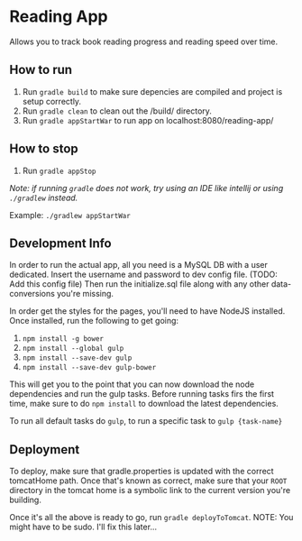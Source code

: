 # Reading App
Allows you to track book reading progress and reading speed over time.

## How to run
1. Run `gradle build` to make sure depencies are compiled and project is setup correctly.
2. Run `gradle clean` to clean out the /build/ directory.
3. Run `gradle appStartWar` to run app on localhost:8080/reading-app/

## How to stop
1. Run `gradle appStop`

_Note: if running `gradle` does not work, try using an IDE like intellij or using `./gradlew` instead._

Example: `./gradlew appStartWar`

## Development Info
In order to run the actual app, all you need is a MySQL DB with a user dedicated. Insert the username and password to dev config file. (TODO: Add this config file) Then run the initialize.sql file along with any other data-conversions you're missing.

In order get the styles for the pages, you'll need to have NodeJS installed. Once installed, run the following to get going:
1. `npm install -g bower`
2. `npm install --global gulp`
3. `npm install --save-dev gulp`
4. `npm install --save-dev gulp-bower`

This will get you to the point that you can now download the node dependencies and run the gulp tasks. Before running tasks firs the first time, make sure to do `npm install` to download the latest dependencies.

To run all default tasks do `gulp`, to run a specific task to `gulp {task-name}`

## Deployment
To deploy, make sure that gradle.properties is updated with the correct tomcatHome path. Once that's known as correct, make sure that your `ROOT` directory in the tomcat home is a symbolic link to the current version you're building.

Once it's all the above is ready to go, run `gradle deployToTomcat`. NOTE: You might have to be sudo. I'll fix this later...

